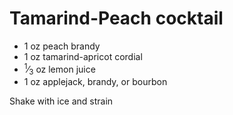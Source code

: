 Tamarind-Peach cocktail
=======================

- 1 oz peach brandy
- 1 oz tamarind-apricot cordial
- <sup>1</sup>⁄<sub>3</sub> oz lemon juice
- 1 oz applejack, brandy, or bourbon

Shake with ice and strain